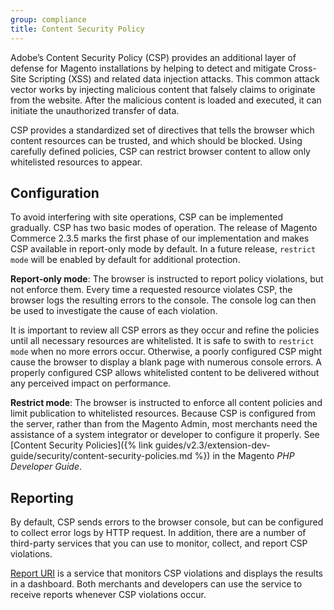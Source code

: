 ```yaml
---
group: compliance
title: Content Security Policy
---
```


Adobe’s Content Security Policy (CSP) provides an additional layer of defense for Magento installations by helping to detect and mitigate Cross-Site Scripting (XSS) and related data injection attacks. This common attack vector works by injecting malicious content that falsely claims to originate from the website. After the malicious content is loaded and executed, it can initiate the unauthorized transfer of data.

CSP provides a standardized set of directives that tells the browser which content resources can be trusted, and which should be blocked. Using carefully defined policies, CSP can restrict browser content to allow only whitelisted resources to appear.

## Configuration

To avoid interfering with site operations, CSP can be implemented gradually. CSP has two basic modes of operation. The release of Magento Commerce 2.3.5 marks the first phase of our implementation and makes CSP available in report-only mode by default. In a future release, `restrict mode` will be enabled by default for additional protection.

**Report-only mode**: The browser is instructed to report policy violations, but not enforce them. Every time a requested resource violates CSP, the browser logs the resulting errors to the console. The console log can then be used to investigate the cause of each violation.

It is important to review all CSP errors as they occur and refine the policies until all necessary resources are whitelisted. It is safe to swith to `restrict mode` when no more errors occur. Otherwise, a poorly configured CSP might cause the browser to display a blank page with numerous console errors. A properly configured CSP allows whitelisted content to be delivered without any perceived impact on performance.

**Restrict mode**: The browser is instructed to enforce all content policies and limit publication to whitelisted resources. Because CSP is configured from the server, rather than from the Magento Admin, most merchants need the assistance of a system integrator or developer to configure it properly. See [Content Security Policies]({% link guides/v2.3/extension-dev-guide/security/content-security-policies.md %}) in the Magento _PHP Developer Guide_.

## Reporting

By default, CSP sends errors to the browser console, but can be configured to collect error logs by HTTP request. In addition, there are a number of third-party services that you can use to monitor, collect, and report CSP violations.

[Report URI](https://report-uri.io/) is a service that monitors CSP violations and displays the results in a dashboard. Both merchants and developers can use the service to receive reports whenever CSP violations occur.
